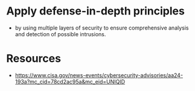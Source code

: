 ﻿# Apply defense-in-depth principles
- by using multiple layers of security to ensure comprehensive analysis and detection of possible intrusions.

# Resources
- https://www.cisa.gov/news-events/cybersecurity-advisories/aa24-193a?mc_cid=78cd2ac95a&mc_eid=UNIQID